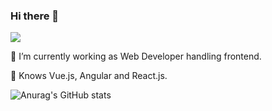 
### Hi there 👋
<!--
Here are some ideas to get you started:

- 🔭 I’m currently working on ...
- 🌱 I’m currently learning ...
- 👯 I’m looking to collaborate on ...
- 🤔 I’m looking for help with ...
- 💬 Ask me about ...
- 📫 How to reach me: ...
- 😄 Pronouns: ...
- ⚡ Fun fact: ...
-->

![](https://komarev.com/ghpvc/?username=g30ffr3ll1n+)

🔭 I’m currently working as Web Developer handling frontend.

🌱 Knows Vue.js, Angular and React.js.

![Anurag's GitHub stats](https://github-readme-stats.vercel.app/api?username=g30ffr3ll1n&count_private=true&show_icons=true&theme=dracula)

